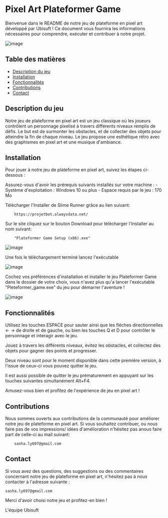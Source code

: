 # Pixel Art Plateformer Game

Bienvenue dans le README de notre jeu de plateforme en pixel art développé par Ubisuft ! Ce document vous fournira les informations nécessaires pour comprendre, exécuter et contribuer à notre projet.

![image](https://github.com/Sasha697/Plateformer_Game/assets/91870976/acd6f952-a3e3-4b9e-ba80-72c869895397)

## Table des matières

- [Description du jeu](#descriptiondujeu)
- [Installation](#installation)
- [Fonctionnalités](#fonctionnalités)
- [Contributions](#contributions)
- [Contact](#contact)

## Description du jeu

Notre jeu de plateforme en pixel art est un jeu classique où les joueurs contrôlent un personnage pixelisé à travers différents niveaux remplis de défis. Le but est de surmonter les obstacles, et de collecter des objets pour atteindre la fin de chaque niveau. Le jeu propose une esthétique rétro avec des graphismes en pixel art et une musique d'ambiance.

## Installation

Pour jouer à notre jeu de plateforme en pixel art, suivez les étapes ci-dessous :

Assurez-vous d'avoir les prérequis suivants installés sur votre machine :
        - Système d'exploitation : Windows 10 ou plus
        - Espace requis par le jeu : 170 Mo

Télécharger l'Installer de Slime Runner grâce au lien suivant:

        https://projetbot.alwaysdata.net/
        
Sur le site cliquez sur le bouton Download pour télécharger l'Installer au nom suivant:

        "Plateformer Game Setup (x86).exe"

![image](https://github.com/Sasha697/Plateformer_Game/assets/91870976/ab122eae-5801-4791-a174-2647df5dd424)

Une fois le téléchargement terminé lancez l'exécutable

![image](https://github.com/Sasha697/Plateformer_Game/assets/91870976/b6e86a0a-92a9-4c0e-9a69-ac7868243c3d)

Cochez vos préférences d'installation et installer le jeu Plateformer Game dans le dossier de votre choix, vous n'avez plus qu'a lancer l'exécutable "Pleteformer_game.exe" du jeu pour démarrer l'aventure !

![image](https://github.com/Sasha697/Plateformer_Game/assets/91870976/156dc219-9aec-43bc-97c0-590ee5cc3ffa)

    
## Fonctionnalités

Utilisez les touches ESPACE pour sauter ainsi que les fléches directionnelles <- -> de droite et de gauche, ou bien les touches Q et D pour contrôler le personnage et interagir avec le jeu.

Jouez à travers les différents niveaux, évitez les obstacles, et collectez des objets pour gagner des points et progresser.
    
Deux niveau sont pour le moment disponible dans cette première version, à l'issue de ceux-ci vous pouvez quitter le jeu.
    
Il est aussi possible de quitter le jeu prématurement en appuyant sur les touches suivantes simultanément Alt+F4.

Amusez-vous bien et profitez de l'expérience de jeu en pixel art !

## Contributions

Nous sommes ouverts aux contributions de la communauté pour améliorer notre jeu de plateforme en pixel art. Si vous souhaitez contribuer, ou nous faire pas de vos impressions/ idées d'amélioration n'hésitez pas anous faire part de celle-ci au mail suivant:

        sasha.ly697@gmail.com

## Contact

Si vous avez des questions, des suggestions ou des commentaires concernant notre jeu de plateforme en pixel art, n'hésitez pas à nous contacter à l'adresse suivante :
            
    sasha.ly697@gmail.com

Merci d'avoir choisi notre jeu et profitez-en bien !

L'équipe Ubisuft
